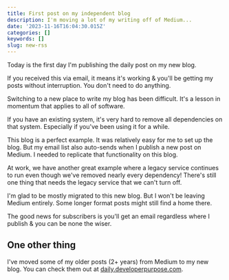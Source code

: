```yaml
---
title: First post on my independent blog
description: I'm moving a lot of my writing off of Medium...
date: '2023-11-16T16:04:30.015Z'
categories: []
keywords: []
slug: new-rss
---
```


Today is the first day I'm publishing the daily post on my new blog.

If you received this via email, it means it's working & you'll be getting my posts without interruption. You don't need to do anything.

Switching to a new place to write my blog has been difficult. It's a lesson in momentum that applies to all of software.

If you have an existing system, it's very hard to remove all dependencies on that system. Especially if you've been using it for a while.

This blog is a perfect example. It was relatively easy for me to set up the blog. But my email list also auto-sends when I publish a new post on Medium. I needed to replicate that functionality on this blog.

At work, we have another great example where a legacy service continues to run even though we've removed nearly every dependency! There's still one thing that needs the legacy service that we can't turn off.

I'm glad to be mostly migrated to this new blog. But I won't be leaving Medium entirely. Some longer format posts might still find a home there.

The good news for subscribers is you'll get an email regardless where I publish & you can be none the wiser.

## One other thing

I've moved some of my older posts (2+ years) from Medium to my new blog. You can check them out at [daily.developerpurpose.com](https://daily.developerpurpose.com).
